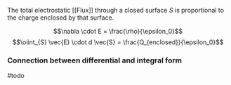 The total electrostatic [[Flux]] through a closed surface $S$ is proportional to the charge enclosed by that surface.

$$\nabla \cdot E = \frac{\rho}{\epsilon_0}$$
$$\oiint_{S} \vec{E} \cdot d \vec{S} = \frac{Q_{enclosed}}{\epsilon_0}$$

### Connection between differential and integral form
#todo 
